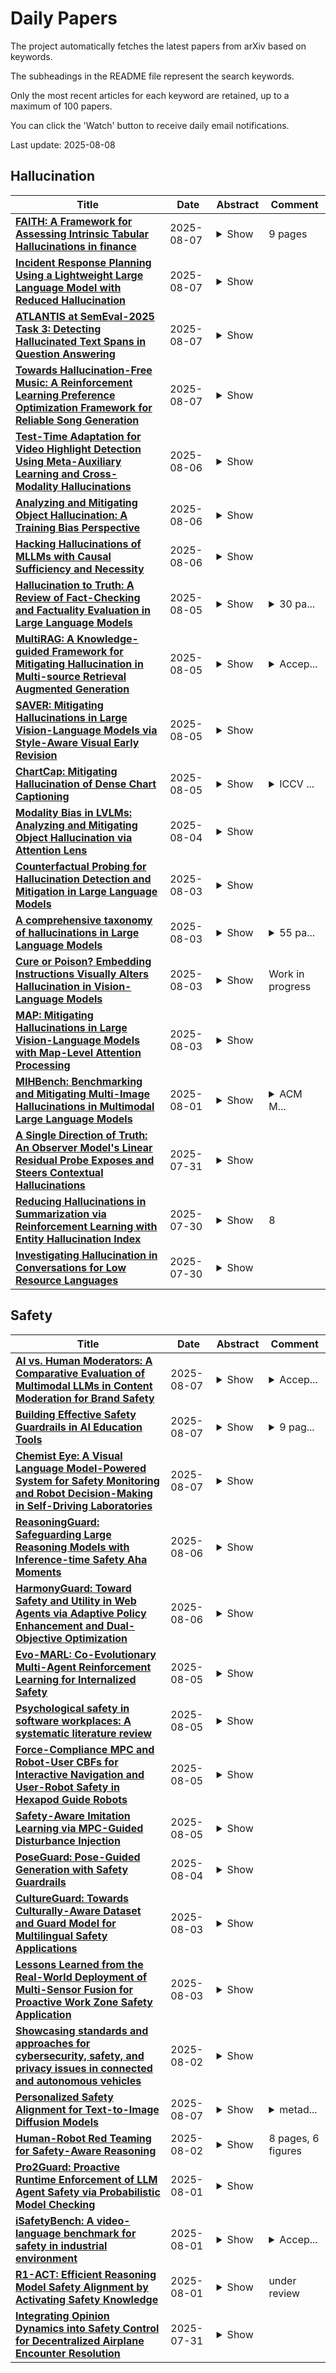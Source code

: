 # Daily Papers
The project automatically fetches the latest papers from arXiv based on keywords.

The subheadings in the README file represent the search keywords.

Only the most recent articles for each keyword are retained, up to a maximum of 100 papers.

You can click the 'Watch' button to receive daily email notifications.

Last update: 2025-08-08

## Hallucination
| **Title** | **Date** | **Abstract** | **Comment** |
| --- | --- | --- | --- |
| **[FAITH: A Framework for Assessing Intrinsic Tabular Hallucinations in finance](http://arxiv.org/abs/2508.05201v1)** | 2025-08-07 | <details><summary>Show</summary><p>Hallucination remains a critical challenge for deploying Large Language Models (LLMs) in finance. Accurate extraction and precise calculation from tabular data are essential for reliable financial analysis, since even minor numerical errors can undermine decision-making and regulatory compliance. Financial applications have unique requirements, often relying on context-dependent, numerical, and proprietary tabular data that existing hallucination benchmarks rarely capture. In this study, we develop a rigorous and scalable framework for evaluating intrinsic hallucinations in financial LLMs, conceptualized as a context-aware masked span prediction task over real-world financial documents. Our main contributions are: (1) a novel, automated dataset creation paradigm using a masking strategy; (2) a new hallucination evaluation dataset derived from S&P 500 annual reports; and (3) a comprehensive evaluation of intrinsic hallucination patterns in state-of-the-art LLMs on financial tabular data. Our work provides a robust methodology for in-house LLM evaluation and serves as a critical step toward building more trustworthy and reliable financial Generative AI systems.</p></details> | 9 pages |
| **[Incident Response Planning Using a Lightweight Large Language Model with Reduced Hallucination](http://arxiv.org/abs/2508.05188v1)** | 2025-08-07 | <details><summary>Show</summary><p>Timely and effective incident response is key to managing the growing frequency of cyberattacks. However, identifying the right response actions for complex systems is a major technical challenge. A promising approach to mitigate this challenge is to use the security knowledge embedded in large language models (LLMs) to assist security operators during incident handling. Recent research has demonstrated the potential of this approach, but current methods are mainly based on prompt engineering of frontier LLMs, which is costly and prone to hallucinations. We address these limitations by presenting a novel way to use an LLM for incident response planning with reduced hallucination. Our method includes three steps: fine-tuning, information retrieval, and lookahead planning. We prove that our method generates response plans with a bounded probability of hallucination and that this probability can be made arbitrarily small at the expense of increased planning time under certain assumptions. Moreover, we show that our method is lightweight and can run on commodity hardware. We evaluate our method on logs from incidents reported in the literature. The experimental results show that our method a) achieves up to 22% shorter recovery times than frontier LLMs and b) generalizes to a broad range of incident types and response actions.</p></details> |  |
| **[ATLANTIS at SemEval-2025 Task 3: Detecting Hallucinated Text Spans in Question Answering](http://arxiv.org/abs/2508.05179v1)** | 2025-08-07 | <details><summary>Show</summary><p>This paper presents the contributions of the ATLANTIS team to SemEval-2025 Task 3, focusing on detecting hallucinated text spans in question answering systems. Large Language Models (LLMs) have significantly advanced Natural Language Generation (NLG) but remain susceptible to hallucinations, generating incorrect or misleading content. To address this, we explored methods both with and without external context, utilizing few-shot prompting with a LLM, token-level classification or LLM fine-tuned on synthetic data. Notably, our approaches achieved top rankings in Spanish and competitive placements in English and German. This work highlights the importance of integrating relevant context to mitigate hallucinations and demonstrate the potential of fine-tuned models and prompt engineering.</p></details> |  |
| **[Towards Hallucination-Free Music: A Reinforcement Learning Preference Optimization Framework for Reliable Song Generation](http://arxiv.org/abs/2508.05011v1)** | 2025-08-07 | <details><summary>Show</summary><p>Recent advances in audio-based generative language models have accelerated AI-driven lyric-to-song generation. However, these models frequently suffer from content hallucination, producing outputs misaligned with the input lyrics and undermining musical coherence. Current supervised fine-tuning (SFT) approaches, limited by passive label-fitting, exhibit constrained self-improvement and poor hallucination mitigation. To address this core challenge, we propose a novel reinforcement learning (RL) framework leveraging preference optimization for hallucination control. Our key contributions include: (1) Developing a robust hallucination preference dataset constructed via phoneme error rate (PER) computation and rule-based filtering to capture alignment with human expectations; (2) Implementing and evaluating three distinct preference optimization strategies within the RL framework: Direct Preference Optimization (DPO), Proximal Policy Optimization (PPO), and Group Relative Policy Optimization (GRPO). DPO operates off-policy to enhance positive token likelihood, achieving a significant 7.4% PER reduction. PPO and GRPO employ an on-policy approach, training a PER-based reward model to iteratively optimize sequences via reward maximization and KL-regularization, yielding PER reductions of 4.9% and 4.7%, respectively. Comprehensive objective and subjective evaluations confirm that our methods effectively suppress hallucinations while preserving musical quality. Crucially, this work presents a systematic, RL-based solution to hallucination control in lyric-to-song generation. The framework's transferability also unlocks potential for music style adherence and musicality enhancement, opening new avenues for future generative song research.</p></details> |  |
| **[Test-Time Adaptation for Video Highlight Detection Using Meta-Auxiliary Learning and Cross-Modality Hallucinations](http://arxiv.org/abs/2508.04924v1)** | 2025-08-06 | <details><summary>Show</summary><p>Existing video highlight detection methods, although advanced, struggle to generalize well to all test videos. These methods typically employ a generic highlight detection model for each test video, which is suboptimal as it fails to account for the unique characteristics and variations of individual test videos. Such fixed models do not adapt to the diverse content, styles, or audio and visual qualities present in new, unseen test videos, leading to reduced highlight detection performance. In this paper, we propose Highlight-TTA, a test-time adaptation framework for video highlight detection that addresses this limitation by dynamically adapting the model during testing to better align with the specific characteristics of each test video, thereby improving generalization and highlight detection performance. Highlight-TTA is jointly optimized with an auxiliary task, cross-modality hallucinations, alongside the primary highlight detection task. We utilize a meta-auxiliary training scheme to enable effective adaptation through the auxiliary task while enhancing the primary task. During testing, we adapt the trained model using the auxiliary task on the test video to further enhance its highlight detection performance. Extensive experiments with three state-of-the-art highlight detection models and three benchmark datasets show that the introduction of Highlight-TTA to these models improves their performance, yielding superior results.</p></details> |  |
| **[Analyzing and Mitigating Object Hallucination: A Training Bias Perspective](http://arxiv.org/abs/2508.04567v1)** | 2025-08-06 | <details><summary>Show</summary><p>As scaling up training data has significantly improved the general multimodal capabilities of Large Vision-Language Models (LVLMs), they still suffer from the hallucination issue, generating text that is inconsistent with the visual input. This phenomenon motivates us to systematically investigate the role of training data in hallucination. We introduce a new benchmark, POPEv2, which consists of counterfactual images collected from the training data of LVLMs with certain objects masked. Through comprehensive evaluation on POPEv2, we find that current LVLMs suffer from training bias: they fail to fully leverage their training data and hallucinate more frequently on images seen during training. Specifically, they perform poorly on counterfactual images, often incorrectly answering ``Yes'' to questions about masked objects. To understand this issue, we conduct probing experiments on the models' internal components, revealing that this training bias is primarily located in the language modeling (LM) head. Based on these findings, we propose Obliviate, an efficient and lightweight unlearning method designed to mitigate object hallucination via training bias unlearning. Obliviate identifies the discrepancy between ground-truth labels and model outputs on the training data as a proxy for bias and adopts a parameter- and data-efficient fine-tuning strategy that only updates the LM head. Extensive experiments demonstrate the effectiveness of our approach. While only reusing the training data and updating approximately 2\% of the parameters, Obliviate significantly reduces hallucination across both discriminative and generative tasks. Furthermore, it demonstrates strong scalability with respect to both model size (2B to 72B) and training data volume, and exhibits promising generalization to hallucination types beyond object-level hallucination. Our code and data will be publicly released.</p></details> |  |
| **[Hacking Hallucinations of MLLMs with Causal Sufficiency and Necessity](http://arxiv.org/abs/2508.04182v1)** | 2025-08-06 | <details><summary>Show</summary><p>Multimodal Large Language Models (MLLMs) have demonstrated impressive capabilities across vision-language tasks. However, they may suffer from hallucinations--generating outputs that are semantically inconsistent with the input image or text. Through causal analyses, we find that: (i) hallucinations with omission may arise from the failure to adequately capture essential causal factors, and (ii) hallucinations with fabrication are likely caused by the model being misled by non-causal cues. To address these challenges, we propose a novel reinforcement learning framework guided by causal completeness, which jointly considers both causal sufficiency and causal necessity of tokens. Specifically, we evaluate each token's standalone contribution and counterfactual indispensability to define a token-level causal completeness reward. This reward is used to construct a causally informed advantage function within the GRPO optimization framework, encouraging the model to focus on tokens that are both causally sufficient and necessary for accurate generation. Experimental results across various benchmark datasets and tasks demonstrate the effectiveness of our approach, which effectively mitigates hallucinations in MLLMs.</p></details> |  |
| **[Hallucination to Truth: A Review of Fact-Checking and Factuality Evaluation in Large Language Models](http://arxiv.org/abs/2508.03860v1)** | 2025-08-05 | <details><summary>Show</summary><p>Large Language Models (LLMs) are trained on vast and diverse internet corpora that often include inaccurate or misleading content. Consequently, LLMs can generate misinformation, making robust fact-checking essential. This review systematically analyzes how LLM-generated content is evaluated for factual accuracy by exploring key challenges such as hallucinations, dataset limitations, and the reliability of evaluation metrics. The review emphasizes the need for strong fact-checking frameworks that integrate advanced prompting strategies, domain-specific fine-tuning, and retrieval-augmented generation (RAG) methods. It proposes five research questions that guide the analysis of the recent literature from 2020 to 2025, focusing on evaluation methods and mitigation techniques. The review also discusses the role of instruction tuning, multi-agent reasoning, and external knowledge access via RAG frameworks. Key findings highlight the limitations of current metrics, the value of grounding outputs with validated external evidence, and the importance of domain-specific customization to improve factual consistency. Overall, the review underlines the importance of building LLMs that are not only accurate and explainable but also tailored for domain-specific fact-checking. These insights contribute to the advancement of research toward more trustworthy and context-aware language models.</p></details> | <details><summary>30 pa...</summary><p>30 pages, 11 figures, 6 tables. Submitted to Artificial Intelligence Review for peer review</p></details> |
| **[MultiRAG: A Knowledge-guided Framework for Mitigating Hallucination in Multi-source Retrieval Augmented Generation](http://arxiv.org/abs/2508.03553v1)** | 2025-08-05 | <details><summary>Show</summary><p>Retrieval Augmented Generation (RAG) has emerged as a promising solution to address hallucination issues in Large Language Models (LLMs). However, the integration of multiple retrieval sources, while potentially more informative, introduces new challenges that can paradoxically exacerbate hallucination problems. These challenges manifest primarily in two aspects: the sparse distribution of multi-source data that hinders the capture of logical relationships and the inherent inconsistencies among different sources that lead to information conflicts. To address these challenges, we propose MultiRAG, a novel framework designed to mitigate hallucination in multi-source retrieval-augmented generation through knowledge-guided approaches. Our framework introduces two key innovations: (1) a knowledge construction module that employs multi-source line graphs to efficiently aggregate logical relationships across different knowledge sources, effectively addressing the sparse data distribution issue; and (2) a sophisticated retrieval module that implements a multi-level confidence calculation mechanism, performing both graph-level and node-level assessments to identify and eliminate unreliable information nodes, thereby reducing hallucinations caused by inter-source inconsistencies. Extensive experiments on four multi-domain query datasets and two multi-hop QA datasets demonstrate that MultiRAG significantly enhances the reliability and efficiency of knowledge retrieval in complex multi-source scenarios. \textcolor{blue}{Our code is available in https://github.com/wuwenlong123/MultiRAG.</p></details> | <details><summary>Accep...</summary><p>Accepted by ICDE 2025 Research Paper</p></details> |
| **[SAVER: Mitigating Hallucinations in Large Vision-Language Models via Style-Aware Visual Early Revision](http://arxiv.org/abs/2508.03177v1)** | 2025-08-05 | <details><summary>Show</summary><p>Large Vision-Language Models (LVLMs) recently achieve significant breakthroughs in understanding complex visual-textual contexts. However, hallucination issues still limit their real-world applicability. Although previous mitigation methods effectively reduce hallucinations in photographic images, they largely overlook the potential risks posed by stylized images, which play crucial roles in critical scenarios such as game scene understanding, art education, and medical analysis. In this work, we first construct a dataset comprising photographic images and their corresponding stylized versions with carefully annotated caption labels. We then conduct head-to-head comparisons on both discriminative and generative tasks by benchmarking 13 advanced LVLMs on the collected datasets. Our findings reveal that stylized images tend to induce significantly more hallucinations than their photographic counterparts. To address this issue, we propose Style-Aware Visual Early Revision SAVER, a novel mechanism that dynamically adjusts LVLMs' final outputs based on the token-level visual attention patterns, leveraging early-layer feedback to mitigate hallucinations caused by stylized images. Extensive experiments demonstrate that SAVER achieves state-of-the-art performance in hallucination mitigation across various models, datasets, and tasks.</p></details> |  |
| **[ChartCap: Mitigating Hallucination of Dense Chart Captioning](http://arxiv.org/abs/2508.03164v1)** | 2025-08-05 | <details><summary>Show</summary><p>Generating accurate, informative, and hallucination-free captions for charts remains challenging for vision language models, primarily due to the lack of large-scale, high-quality datasets of real-world charts. However, existing real-world chart datasets suffer from the inclusion of extraneous information that cannot be inferred from the chart and failure to sufficiently capture structural elements and key insights. Therefore, we introduce ChartCap, a large-scale dataset of 565K real-world chart images paired with type-specific, dense captions that exclude extraneous information and highlight both structural elements and key insights in detail. To build ChartCap, we design a four-stage pipeline that generates captions using only the discernible data from the chart and employ a cycle consistency-based human verification, which accelerates quality control without sacrificing accuracy. Additionally, we propose a novel metric, the Visual Consistency Score, which evaluates caption quality by measuring the similarity between the chart regenerated from a caption and the original chart, independent of reference captions. Extensive experiments confirms that models fine-tuned on ChartCap consistently generate more accurate and informative captions with reduced hallucinations, surpassing both open-source and proprietary models and even human-annotated captions.</p></details> | <details><summary>ICCV ...</summary><p>ICCV 2025 (Highlight)</p></details> |
| **[Modality Bias in LVLMs: Analyzing and Mitigating Object Hallucination via Attention Lens](http://arxiv.org/abs/2508.02419v1)** | 2025-08-04 | <details><summary>Show</summary><p>Large vision-language models (LVLMs) have demonstrated remarkable multimodal comprehension and reasoning capabilities, but they still suffer from severe object hallucination. Previous studies primarily attribute the flaw to linguistic prior caused by the scale mismatch between visual encoders and large language models (LLMs) in LVLMs. Specifically, as current LVLMs are built upon LLMs, they tend to over-rely on textual prompts and internal knowledge of LLMs, generating descriptions inconsistent with visual cues. However, through an in-depth investigation of the hallucinated mechanisms, we empirically reveal a previously overlooked phenomenon: LVLMs may ignore not only visual information but also textual modality during hallucination, a behavior termed as modality bias, which indicates that LVLMs struggle to simultaneously attend to both visual and textual modalities, leading to fragmented understanding of user-provided instructions. Based on this observation, we propose a simple yet effective training-free method to mitigate object hallucination. Concretely, we intervene and adjust the attention weights of textual and visual tokens, balancing cross-modal compatibility for better alignment with user intentions. Furthermore, we adopt a contrastive decoding strategy to reduce the LVLM's overreliance on its parametric knowledge, synergistically enhancing our attention manipulation. Extensive experiments confirm the widespread presence of modality bias in LVLMs. Notably, our method effectively mitigates hallucination across multiple open-source LVLMs and benchmarks, highlighting its generalizability and efficacy.</p></details> |  |
| **[Counterfactual Probing for Hallucination Detection and Mitigation in Large Language Models](http://arxiv.org/abs/2508.01862v1)** | 2025-08-03 | <details><summary>Show</summary><p>Large Language Models have demonstrated remarkable capabilities across diverse tasks, yet they frequently generate hallucinations outputs that are fluent but factually incorrect or unsupported. We propose Counterfactual Probing, a novel approach for detecting and mitigating hallucinations in LLM outputs. Our method dynamically generates counterfactual statements that appear plausible but contain subtle factual errors, then evaluates the model's sensitivity to these perturbations. We hypothesize that genuine knowledge exhibits robustness to counterfactual variations, while hallucinated content shows inconsistent confidence patterns when confronted with plausible alternatives. Our comprehensive evaluation on TruthfulQA, factual statement datasets, and curated hallucination examples demonstrates that counterfactual probing achieves superior detection performance compared to baseline methods, while our adaptive mitigation strategies reduce hallucination scores by an average of 24.5%. The approach requires no model retraining and can be integrated into existing LLM pipelines as a realtime verification mechanism.</p></details> |  |
| **[A comprehensive taxonomy of hallucinations in Large Language Models](http://arxiv.org/abs/2508.01781v1)** | 2025-08-03 | <details><summary>Show</summary><p>Large language models (LLMs) have revolutionized natural language processing, yet their propensity for hallucination, generating plausible but factually incorrect or fabricated content, remains a critical challenge. This report provides a comprehensive taxonomy of LLM hallucinations, beginning with a formal definition and a theoretical framework that posits its inherent inevitability in computable LLMs, irrespective of architecture or training. It explores core distinctions, differentiating between intrinsic (contradicting input context) and extrinsic (inconsistent with training data or reality), as well as factuality (absolute correctness) and faithfulness (adherence to input). The report then details specific manifestations, including factual errors, contextual and logical inconsistencies, temporal disorientation, ethical violations, and task-specific hallucinations across domains like code generation and multimodal applications. It analyzes the underlying causes, categorizing them into data-related issues, model-related factors, and prompt-related influences. Furthermore, the report examines cognitive and human factors influencing hallucination perception, surveys evaluation benchmarks and metrics for detection, and outlines architectural and systemic mitigation strategies. Finally, it introduces web-based resources for monitoring LLM releases and performance. This report underscores the complex, multifaceted nature of LLM hallucinations and emphasizes that, given their theoretical inevitability, future efforts must focus on robust detection, mitigation, and continuous human oversight for responsible and reliable deployment in critical applications.</p></details> | <details><summary>55 pa...</summary><p>55 pages, 16 figures, 3 tables</p></details> |
| **[Cure or Poison? Embedding Instructions Visually Alters Hallucination in Vision-Language Models](http://arxiv.org/abs/2508.01678v1)** | 2025-08-03 | <details><summary>Show</summary><p>Vision-Language Models (VLMs) often suffer from hallucination, partly due to challenges in aligning multimodal information. We propose Prompt-in-Image, a simple method that embeds textual instructions directly into images. This removes the need for separate text inputs and forces the model to process all content through the visual channel. We evaluate this method on three popular open-source VLMs: Qwen2.5-VL, LLaVA-1.5, and InstructBLIP. The results reveal sharp differences. Prompt-in-Image improves Qwen2.5-VL's performance, increasing POPE accuracy by 4.1 percent (from 80.2 percent to 84.3 percent) and also reducing hallucination rates on MS-COCO. In contrast, LLaVA-1.5 and InstructBLIP experience a severe performance drop, with accuracy falling from around 84 percent to near-random levels. Through detailed analysis, we found that CLIP-based encoders in LLaVA and InstructBLIP exhibit excessive attention bias toward embedded text regions, disrupting visual understanding. In contrast, Qwen's vision encoder handles text-embedded images robustly. Crucially, Prompt-in-Image reduces Qwen's modality gap, enhancing cross-modal alignment by unifying information processing through a single modality.</p></details> | Work in progress |
| **[MAP: Mitigating Hallucinations in Large Vision-Language Models with Map-Level Attention Processing](http://arxiv.org/abs/2508.01653v1)** | 2025-08-03 | <details><summary>Show</summary><p>Large Vision-Language Models (LVLMs) have achieved impressive performance in multimodal tasks, but they still suffer from hallucinations, i.e., generating content that is grammatically accurate but inconsistent with visual inputs. In this work, we introduce a novel map-level perspective to mitigate hallucinations in LVLMs, interpreting the hidden states of the model as a 2D semantic map. We observe that factual information is widely distributed across this map, extending beyond the localized inter- or intra-layer regions targeted by most existing methods (e.g., contrastive decoding and layer-wise consistency). Building on this insight, we propose Map-Level Attention Processing (MAP), a training-free decoding method that effectively leverages factual information through attention-based map-level operations to improve factual consistency. Specifically, we employ Layer-Wise Criss-Cross Attention to progressively refine token representations at each decoding layer by aggregating tokens from both inter- and intra-layer dimensions. Additionally, a Global-Local Logit Fusion mechanism combines logits obtained before and after global attention to further refine predictions and improve accuracy. Our method consistently improves the truthfulness and performance of LVLMs across benchmarks, such as POPE, MME, and MMHal-Bench, demonstrating the potential of the map-level decoding strategy.</p></details> |  |
| **[MIHBench: Benchmarking and Mitigating Multi-Image Hallucinations in Multimodal Large Language Models](http://arxiv.org/abs/2508.00726v1)** | 2025-08-01 | <details><summary>Show</summary><p>Despite growing interest in hallucination in Multimodal Large Language Models, existing studies primarily focus on single-image settings, leaving hallucination in multi-image scenarios largely unexplored. To address this gap, we conduct the first systematic study of hallucinations in multi-image MLLMs and propose MIHBench, a benchmark specifically tailored for evaluating object-related hallucinations across multiple images. MIHBench comprises three core tasks: Multi-Image Object Existence Hallucination, Multi-Image Object Count Hallucination, and Object Identity Consistency Hallucination, targeting semantic understanding across object existence, quantity reasoning, and cross-view identity consistency. Through extensive evaluation, we identify key factors associated with the occurrence of multi-image hallucinations, including: a progressive relationship between the number of image inputs and the likelihood of hallucination occurrences; a strong correlation between single-image hallucination tendencies and those observed in multi-image contexts; and the influence of same-object image ratios and the positional placement of negative samples within image sequences on the occurrence of object identity consistency hallucination. To address these challenges, we propose a Dynamic Attention Balancing mechanism that adjusts inter-image attention distributions while preserving the overall visual attention proportion. Experiments across multiple state-of-the-art MLLMs demonstrate that our method effectively reduces hallucination occurrences and enhances semantic integration and reasoning stability in multi-image scenarios.</p></details> | <details><summary>ACM M...</summary><p>ACM MM25 has accepted this paper</p></details> |
| **[A Single Direction of Truth: An Observer Model's Linear Residual Probe Exposes and Steers Contextual Hallucinations](http://arxiv.org/abs/2507.23221v1)** | 2025-07-31 | <details><summary>Show</summary><p>Contextual hallucinations -- statements unsupported by given context -- remain a significant challenge in AI. We demonstrate a practical interpretability insight: a generator-agnostic observer model detects hallucinations via a single forward pass and a linear probe on its residual stream. This probe isolates a single, transferable linear direction separating hallucinated from faithful text, outperforming baselines by 5-27 points and showing robust mid-layer performance across Gemma-2 models (2B to 27B). Gradient-times-activation localises this signal to sparse, late-layer MLP activity. Critically, manipulating this direction causally steers generator hallucination rates, proving its actionability. Our results offer novel evidence of internal, low-dimensional hallucination tracking linked to specific MLP sub-circuits, exploitable for detection and mitigation. We release the 2000-example ContraTales benchmark for realistic assessment of such solutions.</p></details> |  |
| **[Reducing Hallucinations in Summarization via Reinforcement Learning with Entity Hallucination Index](http://arxiv.org/abs/2507.22744v1)** | 2025-07-30 | <details><summary>Show</summary><p>Reducing hallucinations in abstractive summarization remains a critical challenge for deploying language models (LMs) in real-world settings. In this work, we introduce a rewarddriven fine-tuning framework that explicitly optimizes for Entity Hallucination Index (EHI), a metric designed to quantify the presence, correctness, and grounding of named entities in generated summaries. Given a corpus of meeting transcripts, we first generate baseline summaries using a pre-trained LM and compute EHI scores via automatic entity extraction and matching. We then apply reinforcement learning to fine-tune the model parameters, using EHI as a reward signal to bias generation toward entity-faithful outputs. Our approach does not rely on human-written factuality annotations, enabling scalable fine-tuning. Experiments demonstrate consistent improvements in EHI across datasets, with qualitative analysis revealing a significant reduction in entity-level hallucinations without degradation in fluency or informativeness. We release a reproducible Colab pipeline, facilitating further research on hallucination-aware model fine-tuning using lightweight, hallucintion metrics like EHI.</p></details> | 8 |
| **[Investigating Hallucination in Conversations for Low Resource Languages](http://arxiv.org/abs/2507.22720v1)** | 2025-07-30 | <details><summary>Show</summary><p>Large Language Models (LLMs) have demonstrated remarkable proficiency in generating text that closely resemble human writing. However, they often generate factually incorrect statements, a problem typically referred to as 'hallucination'. Addressing hallucination is crucial for enhancing the reliability and effectiveness of LLMs. While much research has focused on hallucinations in English, our study extends this investigation to conversational data in three languages: Hindi, Farsi, and Mandarin. We offer a comprehensive analysis of a dataset to examine both factual and linguistic errors in these languages for GPT-3.5, GPT-4o, Llama-3.1, Gemma-2.0, DeepSeek-R1 and Qwen-3. We found that LLMs produce very few hallucinated responses in Mandarin but generate a significantly higher number of hallucinations in Hindi and Farsi.</p></details> |  |

## Safety
| **Title** | **Date** | **Abstract** | **Comment** |
| --- | --- | --- | --- |
| **[AI vs. Human Moderators: A Comparative Evaluation of Multimodal LLMs in Content Moderation for Brand Safety](http://arxiv.org/abs/2508.05527v1)** | 2025-08-07 | <details><summary>Show</summary><p>As the volume of video content online grows exponentially, the demand for moderation of unsafe videos has surpassed human capabilities, posing both operational and mental health challenges. While recent studies demonstrated the merits of Multimodal Large Language Models (MLLMs) in various video understanding tasks, their application to multimodal content moderation, a domain that requires nuanced understanding of both visual and textual cues, remains relatively underexplored. In this work, we benchmark the capabilities of MLLMs in brand safety classification, a critical subset of content moderation for safe-guarding advertising integrity. To this end, we introduce a novel, multimodal and multilingual dataset, meticulously labeled by professional reviewers in a multitude of risk categories. Through a detailed comparative analysis, we demonstrate the effectiveness of MLLMs such as Gemini, GPT, and Llama in multimodal brand safety, and evaluate their accuracy and cost efficiency compared to professional human reviewers. Furthermore, we present an in-depth discussion shedding light on limitations of MLLMs and failure cases. We are releasing our dataset alongside this paper to facilitate future research on effective and responsible brand safety and content moderation.</p></details> | <details><summary>Accep...</summary><p>Accepted to the Computer Vision in Advertising and Marketing (CVAM) workshop at ICCV 2025</p></details> |
| **[Building Effective Safety Guardrails in AI Education Tools](http://arxiv.org/abs/2508.05360v1)** | 2025-08-07 | <details><summary>Show</summary><p>There has been rapid development in generative AI tools across the education sector, which in turn is leading to increased adoption by teachers. However, this raises concerns regarding the safety and age-appropriateness of the AI-generated content that is being created for use in classrooms. This paper explores Oak National Academy's approach to addressing these concerns within the development of the UK Government's first publicly available generative AI tool - our AI-powered lesson planning assistant (Aila). Aila is intended to support teachers planning national curriculum-aligned lessons that are appropriate for pupils aged 5-16 years. To mitigate safety risks associated with AI-generated content we have implemented four key safety guardrails - (1) prompt engineering to ensure AI outputs are generated within pedagogically sound and curriculum-aligned parameters, (2) input threat detection to mitigate attacks, (3) an Independent Asynchronous Content Moderation Agent (IACMA) to assess outputs against predefined safety categories, and (4) taking a human-in-the-loop approach, to encourage teachers to review generated content before it is used in the classroom. Through our on-going evaluation of these safety guardrails we have identified several challenges and opportunities to take into account when implementing and testing safety guardrails. This paper highlights ways to build more effective safety guardrails in generative AI education tools including the on-going iteration and refinement of guardrails, as well as enabling cross-sector collaboration through sharing both open-source code, datasets and learnings.</p></details> | <details><summary>9 pag...</summary><p>9 pages, published in proceedings of International Conference on Artificial Intelligence in Education (AIED) 2025: Posters and Late Breaking Results, Workshops and Tutorials, Industry and Innovation Tracks, Practitioners, Doctoral Consortium, Blue Sky, and WideAIED</p></details> |
| **[Chemist Eye: A Visual Language Model-Powered System for Safety Monitoring and Robot Decision-Making in Self-Driving Laboratories](http://arxiv.org/abs/2508.05148v1)** | 2025-08-07 | <details><summary>Show</summary><p>The integration of robotics and automation into self-driving laboratories (SDLs) can introduce additional safety complexities, in addition to those that already apply to conventional research laboratories. Personal protective equipment (PPE) is an essential requirement for ensuring the safety and well-being of workers in laboratories, self-driving or otherwise. Fires are another important risk factor in chemical laboratories. In SDLs, fires that occur close to mobile robots, which use flammable lithium batteries, could have increased severity. Here, we present Chemist Eye, a distributed safety monitoring system designed to enhance situational awareness in SDLs. The system integrates multiple stations equipped with RGB, depth, and infrared cameras, designed to monitor incidents in SDLs. Chemist Eye is also designed to spot workers who have suffered a potential accident or medical emergency, PPE compliance and fire hazards. To do this, Chemist Eye uses decision-making driven by a vision-language model (VLM). Chemist Eye is designed for seamless integration, enabling real-time communication with robots. Based on the VLM recommendations, the system attempts to drive mobile robots away from potential fire locations, exits, or individuals not wearing PPE, and issues audible warnings where necessary. It also integrates with third-party messaging platforms to provide instant notifications to lab personnel. We tested Chemist Eye with real-world data from an SDL equipped with three mobile robots and found that the spotting of possible safety hazards and decision-making performances reached 97 % and 95 %, respectively.</p></details> |  |
| **[ReasoningGuard: Safeguarding Large Reasoning Models with Inference-time Safety Aha Moments](http://arxiv.org/abs/2508.04204v1)** | 2025-08-06 | <details><summary>Show</summary><p>Large Reasoning Models (LRMs) have demonstrated impressive performance in reasoning-intensive tasks, but they remain vulnerable to harmful content generation, particularly in the mid-to-late steps of their reasoning processes. Existing defense mechanisms, however, rely on costly fine-tuning and additional expert knowledge, which restricts their scalability. In this work, we propose ReasoningGuard, an inference-time safeguard for LRMs, which injects timely safety aha moments to steer harmless while helpful reasoning processes. Leveraging the model's internal attention behavior, our approach accurately identifies critical points in the reasoning path, and triggers spontaneous, safety-oriented reflection. To safeguard both the subsequent reasoning steps and the final answers, we further implement a scaling sampling strategy during the decoding phase, selecting the optimal reasoning path. Inducing minimal extra inference cost, ReasoningGuard effectively mitigates three types of jailbreak attacks, including the latest ones targeting the reasoning process of LRMs. Our approach outperforms seven existing safeguards, achieving state-of-the-art safety defenses while effectively avoiding the common exaggerated safety issues.</p></details> |  |
| **[HarmonyGuard: Toward Safety and Utility in Web Agents via Adaptive Policy Enhancement and Dual-Objective Optimization](http://arxiv.org/abs/2508.04010v1)** | 2025-08-06 | <details><summary>Show</summary><p>Large language models enable agents to autonomously perform tasks in open web environments. However, as hidden threats within the web evolve, web agents face the challenge of balancing task performance with emerging risks during long-sequence operations. Although this challenge is critical, current research remains limited to single-objective optimization or single-turn scenarios, lacking the capability for collaborative optimization of both safety and utility in web environments. To address this gap, we propose HarmonyGuard, a multi-agent collaborative framework that leverages policy enhancement and objective optimization to jointly improve both utility and safety. HarmonyGuard features a multi-agent architecture characterized by two fundamental capabilities: (1) Adaptive Policy Enhancement: We introduce the Policy Agent within HarmonyGuard, which automatically extracts and maintains structured security policies from unstructured external documents, while continuously updating policies in response to evolving threats. (2) Dual-Objective Optimization: Based on the dual objectives of safety and utility, the Utility Agent integrated within HarmonyGuard performs the Markovian real-time reasoning to evaluate the objectives and utilizes metacognitive capabilities for their optimization. Extensive evaluations on multiple benchmarks show that HarmonyGuard improves policy compliance by up to 38% and task completion by up to 20% over existing baselines, while achieving over 90% policy compliance across all tasks. Our project is available here: https://github.com/YurunChen/HarmonyGuard.</p></details> |  |
| **[Evo-MARL: Co-Evolutionary Multi-Agent Reinforcement Learning for Internalized Safety](http://arxiv.org/abs/2508.03864v1)** | 2025-08-05 | <details><summary>Show</summary><p>Multi-agent systems (MAS) built on multimodal large language models exhibit strong collaboration and performance. However, their growing openness and interaction complexity pose serious risks, notably jailbreak and adversarial attacks. Existing defenses typically rely on external guard modules, such as dedicated safety agents, to handle unsafe behaviors. Unfortunately, this paradigm faces two challenges: (1) standalone agents offer limited protection, and (2) their independence leads to single-point failure-if compromised, system-wide safety collapses. Naively increasing the number of guard agents further raises cost and complexity. To address these challenges, we propose Evo-MARL, a novel multi-agent reinforcement learning (MARL) framework that enables all task agents to jointly acquire defensive capabilities. Rather than relying on external safety modules, Evo-MARL trains each agent to simultaneously perform its primary function and resist adversarial threats, ensuring robustness without increasing system overhead or single-node failure. Furthermore, Evo-MARL integrates evolutionary search with parameter-sharing reinforcement learning to co-evolve attackers and defenders. This adversarial training paradigm internalizes safety mechanisms and continually enhances MAS performance under co-evolving threats. Experiments show that Evo-MARL reduces attack success rates by up to 22% while boosting accuracy by up to 5% on reasoning tasks-demonstrating that safety and utility can be jointly improved.</p></details> |  |
| **[Psychological safety in software workplaces: A systematic literature review](http://arxiv.org/abs/2508.03369v1)** | 2025-08-05 | <details><summary>Show</summary><p>Context: Psychological safety (PS) is an important factor influencing team well-being and performance, particularly in collaborative and dynamic domains such as software development. Despite its acknowledged significance, research on PS within the field of software engineering remains limited. The socio-technical complexities and fast-paced nature of software development present challenges to cultivating PS. To the best of our knowledge, no systematic secondary study has synthesized existing knowledge on PS in the context of software engineering. Objective: This study aims to systematically review and synthesize the existing body of knowledge on PS in software engineering. Specifically, it seeks to identify the potential antecedents and consequences associated with the presence or absence of PS among individuals involved in the software development process. Methods: A systematic literature review was conducted, encompassing studies retrieved from four digital libraries. The extracted data were subjected to both quantitative and qualitative analyses. Results: The findings indicate a growing academic interest in PS within software engineering, with the majority of studies grounded in Edmondson's framework. Factors antecedents of PS were identified at the individual, team, and organizational levels, including team autonomy, agile methodologies, and leadership behaviors. Conclusion: PS fosters innovation, learning, and team performance within software development. However, significant gaps persist in understanding the contextual factors influencing PS, its underlying mechanisms, and effective strategies for its enhancement. Future research should address these gaps by investigating the practical applications of PS within diverse organizational settings in the software engineering domain.</p></details> |  |
| **[Force-Compliance MPC and Robot-User CBFs for Interactive Navigation and User-Robot Safety in Hexapod Guide Robots](http://arxiv.org/abs/2508.03246v1)** | 2025-08-05 | <details><summary>Show</summary><p>Guiding the visually impaired in complex environments requires real-time two-way interaction and safety assurance. We propose a Force-Compliance Model Predictive Control (FC-MPC) and Robot-User Control Barrier Functions (CBFs) for force-compliant navigation and obstacle avoidance in Hexapod guide robots. FC-MPC enables two-way interaction by estimating user-applied forces and moments using the robot's dynamic model and the recursive least squares (RLS) method, and then adjusting the robot's movements accordingly, while Robot-User CBFs ensure the safety of both the user and the robot by handling static and dynamic obstacles, and employ weighted slack variables to overcome feasibility issues in complex dynamic environments. We also adopt an Eight-Way Connected DBSCAN method for obstacle clustering, reducing computational complexity from O(n2) to approximately O(n), enabling real-time local perception on resource-limited on-board robot computers. Obstacles are modeled using Minimum Bounding Ellipses (MBEs), and their trajectories are predicted through Kalman filtering. Implemented on the HexGuide robot, the system seamlessly integrates force compliance, autonomous navigation, and obstacle avoidance. Experimental results demonstrate the system's ability to adapt to user force commands while guaranteeing user and robot safety simultaneously during navigation in complex environments.</p></details> |  |
| **[Safety-Aware Imitation Learning via MPC-Guided Disturbance Injection](http://arxiv.org/abs/2508.03129v1)** | 2025-08-05 | <details><summary>Show</summary><p>Imitation Learning has provided a promising approach to learning complex robot behaviors from expert demonstrations. However, learned policies can make errors that lead to safety violations, which limits their deployment in safety-critical applications. We propose MPC-SafeGIL, a design-time approach that enhances the safety of imitation learning by injecting adversarial disturbances during expert demonstrations. This exposes the expert to a broader range of safety-critical scenarios and allows the imitation policy to learn robust recovery behaviors. Our method uses sampling-based Model Predictive Control (MPC) to approximate worst-case disturbances, making it scalable to high-dimensional and black-box dynamical systems. In contrast to prior work that relies on analytical models or interactive experts, MPC-SafeGIL integrates safety considerations directly into data collection. We validate our approach through extensive simulations including quadruped locomotion and visuomotor navigation and real-world experiments on a quadrotor, demonstrating improvements in both safety and task performance. See our website here: https://leqiu2003.github.io/MPCSafeGIL/</p></details> |  |
| **[PoseGuard: Pose-Guided Generation with Safety Guardrails](http://arxiv.org/abs/2508.02476v1)** | 2025-08-04 | <details><summary>Show</summary><p>Pose-guided video generation has become a powerful tool in creative industries, exemplified by frameworks like Animate Anyone. However, conditioning generation on specific poses introduces serious risks, such as impersonation, privacy violations, and NSFW content creation. To address these challenges, we propose $\textbf{PoseGuard}$, a safety alignment framework for pose-guided generation. PoseGuard is designed to suppress unsafe generations by degrading output quality when encountering malicious poses, while maintaining high-fidelity outputs for benign inputs. We categorize unsafe poses into three representative types: discriminatory gestures such as kneeling or offensive salutes, sexually suggestive poses that lead to NSFW content, and poses imitating copyrighted celebrity movements. PoseGuard employs a dual-objective training strategy combining generation fidelity with safety alignment, and uses LoRA-based fine-tuning for efficient, parameter-light updates. To ensure adaptability to evolving threats, PoseGuard supports pose-specific LoRA fusion, enabling flexible and modular updates when new unsafe poses are identified. We further demonstrate the generalizability of PoseGuard to facial landmark-guided generation. Extensive experiments validate that PoseGuard effectively blocks unsafe generations, maintains generation quality for benign inputs, and remains robust against slight pose variations.</p></details> |  |
| **[CultureGuard: Towards Culturally-Aware Dataset and Guard Model for Multilingual Safety Applications](http://arxiv.org/abs/2508.01710v1)** | 2025-08-03 | <details><summary>Show</summary><p>The increasing use of Large Language Models (LLMs) in agentic applications highlights the need for robust safety guard models. While content safety in English is well-studied, non-English languages lack similar advancements due to the high cost of collecting culturally aligned labeled datasets. We present CultureGuard, a novel solution for curating culturally aligned, high-quality safety datasets across multiple languages. Our approach introduces a four-stage synthetic data generation and filtering pipeline: cultural data segregation, cultural data adaptation, machine translation, and quality filtering. This pipeline enables the conversion and expansion of the Nemotron-Content-Safety-Dataset-V2 English safety dataset into eight distinct languages: Arabic, German, Spanish, French, Hindi, Japanese, Thai, and Chinese. The resulting dataset, Nemotron-Content-Safety-Dataset-Multilingual-v1, comprises 386,661 samples in 9 languages and facilitates the training of Llama-3.1-Nemotron-Safety-Guard-Multilingual-8B-v1 via LoRA-based fine-tuning. The final model achieves state-of-the-art performance on several multilingual content safety benchmarks. We also benchmark the latest open LLMs on multilingual safety and observe that these LLMs are more prone to give unsafe responses when prompted in non-English languages. This work represents a significant step toward closing the safety gap in multilingual LLMs by enabling the development of culturally aware safety guard models.</p></details> |  |
| **[Lessons Learned from the Real-World Deployment of Multi-Sensor Fusion for Proactive Work Zone Safety Application](http://arxiv.org/abs/2508.01599v1)** | 2025-08-03 | <details><summary>Show</summary><p>Proactive safety systems that anticipate and mitigate traffic risks before incidents occur are increasingly recognized as essential for improving work zone safety. Unlike traditional reactive methods, these systems rely on real-time sensing, trajectory prediction, and intelligent infrastructure to detect potential hazards. Existing simulation-based studies often overlook, and real-world deployment studies rarely discuss the practical challenges associated with deploying such systems in operational settings, particularly those involving roadside infrastructure and multi-sensor integration and fusion. This study addresses that gap by presenting deployment insights and technical lessons learned from a real-world implementation of a multi-sensor safety system at an active bridge repair work zone along the N-2/US-75 corridor in Lincoln, Nebraska. The deployed system combines LiDAR, radar, and camera sensors with an edge computing platform to support multi-modal object tracking, trajectory fusion, and real-time analytics. Specifically, this study presents key lessons learned across three critical stages of deployment: (1) sensor selection and placement, (2) sensor calibration, system integration, and validation, and (3) sensor fusion. Additionally, we propose a predictive digital twin framework that leverages fused trajectory data for early conflict detection and real-time warning generation, enabling proactive safety interventions.</p></details> |  |
| **[Showcasing standards and approaches for cybersecurity, safety, and privacy issues in connected and autonomous vehicles](http://arxiv.org/abs/2508.01207v1)** | 2025-08-02 | <details><summary>Show</summary><p>In the automotive industry there is a need to handle broad quality deficiencies, eg, performance, maintainability, cybersecurity, safety, and privacy, to mention a few. The idea is to prevent these issues from reaching end-users, ie, road users and inadvertently, pedestrians, aiming to potentially reduce accidents, and allow safe operation in dynamic attack surfaces, for the benefit of a host of stakeholders. This paper aims to bridge cybersecurity, safety, and privacy concerns in Connected and Autonomous Vehicles (CAV) with respect to Risk Assessment (RA) and Threat Modelling (TM) altogether. Practitioners know the vast literature on this topic given the sheer number of recommendations, standards, best practices, and existing approaches, at times impairing projects and fostering valuable and actionable threat analysis. In this paper we collate key outcomes by highlighting latest standards and approaches in RA and TM research to tackle complex attack surfaces as the ones posed by automotive settings. We aim to provide the community with a list of approaches to align expectations with stakeholders when deciding where and when to focus threat related analysis in automotive solutions.</p></details> |  |
| **[Personalized Safety Alignment for Text-to-Image Diffusion Models](http://arxiv.org/abs/2508.01151v2)** | 2025-08-07 | <details><summary>Show</summary><p>Text-to-image diffusion models have revolutionized visual content generation, but current safety mechanisms apply uniform standards that often fail to account for individual user preferences. These models overlook the diverse safety boundaries shaped by factors like age, mental health, and personal beliefs. To address this, we propose Personalized Safety Alignment (PSA), a framework that allows user-specific control over safety behaviors in generative models. PSA integrates personalized user profiles into the diffusion process, adjusting the model's behavior to match individual safety preferences while preserving image quality. We introduce a new dataset, Sage, which captures user-specific safety preferences and incorporates these profiles through a cross-attention mechanism. Experiments show that PSA outperforms existing methods in harmful content suppression and aligns generated content better with user constraints, achieving higher Win Rate and Pass Rate scores. Our code, data, and models are publicly available at https://m-e-agi-lab.github.io/PSAlign/.</p></details> | <details><summary>metad...</summary><p>metadata-only revision; corrected a typo in the abstract. No changes to the PDF content</p></details> |
| **[Human-Robot Red Teaming for Safety-Aware Reasoning](http://arxiv.org/abs/2508.01129v1)** | 2025-08-02 | <details><summary>Show</summary><p>While much research explores improving robot capabilities, there is a deficit in researching how robots are expected to perform tasks safely, especially in high-risk problem domains. Robots must earn the trust of human operators in order to be effective collaborators in safety-critical tasks, specifically those where robots operate in human environments. We propose the human-robot red teaming paradigm for safety-aware reasoning. We expect humans and robots to work together to challenge assumptions about an environment and explore the space of hazards that may arise. This exploration will enable robots to perform safety-aware reasoning, specifically hazard identification, risk assessment, risk mitigation, and safety reporting. We demonstrate that: (a) human-robot red teaming allows human-robot teams to plan to perform tasks safely in a variety of domains, and (b) robots with different embodiments can learn to operate safely in two different environments -- a lunar habitat and a household -- with varying definitions of safety. Taken together, our work on human-robot red teaming for safety-aware reasoning demonstrates the feasibility of this approach for safely operating and promoting trust on human-robot teams in safety-critical problem domains.</p></details> | 8 pages, 6 figures |
| **[Pro2Guard: Proactive Runtime Enforcement of LLM Agent Safety via Probabilistic Model Checking](http://arxiv.org/abs/2508.00500v1)** | 2025-08-01 | <details><summary>Show</summary><p>Large Language Model (LLM) agents exhibit powerful autonomous capabilities across domains such as robotics, virtual assistants, and web automation. However, their stochastic behavior introduces significant safety risks that are difficult to anticipate. Existing rule-based enforcement systems, such as AgentSpec, focus on developing reactive safety rules, which typically respond only when unsafe behavior is imminent or has already occurred. These systems lack foresight and struggle with long-horizon dependencies and distribution shifts. To address these limitations, we propose Pro2Guard, a proactive runtime enforcement framework grounded in probabilistic reachability analysis. Pro2Guard abstracts agent behaviors into symbolic states and learns a Discrete-Time Markov Chain (DTMC) from execution traces. At runtime, it anticipates future risks by estimating the probability of reaching unsafe states, triggering interventions before violations occur when the predicted risk exceeds a user-defined threshold. By incorporating semantic validity checks and leveraging PAC bounds, Pro2Guard ensures statistical reliability while approximating the underlying ground-truth model. We evaluate Pro2Guard extensively across two safety-critical domains: embodied household agents and autonomous vehicles. In embodied agent tasks, Pro2Guard enforces safety early on up to 93.6% of unsafe tasks using low thresholds, while configurable modes (e.g., reflect) allow balancing safety with task success, maintaining up to 80.4% task completion. In autonomous driving scenarios, Pro2Guard achieves 100% prediction of traffic law violations and collisions, anticipating risks up to 38.66 seconds ahead.</p></details> |  |
| **[iSafetyBench: A video-language benchmark for safety in industrial environment](http://arxiv.org/abs/2508.00399v1)** | 2025-08-01 | <details><summary>Show</summary><p>Recent advances in vision-language models (VLMs) have enabled impressive generalization across diverse video understanding tasks under zero-shot settings. However, their capabilities in high-stakes industrial domains-where recognizing both routine operations and safety-critical anomalies is essential-remain largely underexplored. To address this gap, we introduce iSafetyBench, a new video-language benchmark specifically designed to evaluate model performance in industrial environments across both normal and hazardous scenarios. iSafetyBench comprises 1,100 video clips sourced from real-world industrial settings, annotated with open-vocabulary, multi-label action tags spanning 98 routine and 67 hazardous action categories. Each clip is paired with multiple-choice questions for both single-label and multi-label evaluation, enabling fine-grained assessment of VLMs in both standard and safety-critical contexts. We evaluate eight state-of-the-art video-language models under zero-shot conditions. Despite their strong performance on existing video benchmarks, these models struggle with iSafetyBench-particularly in recognizing hazardous activities and in multi-label scenarios. Our results reveal significant performance gaps, underscoring the need for more robust, safety-aware multimodal models for industrial applications. iSafetyBench provides a first-of-its-kind testbed to drive progress in this direction. The dataset is available at: https://github.com/raiyaan-abdullah/iSafety-Bench.</p></details> | <details><summary>Accep...</summary><p>Accepted to VISION'25 - ICCV 2025 workshop</p></details> |
| **[R1-ACT: Efficient Reasoning Model Safety Alignment by Activating Safety Knowledge](http://arxiv.org/abs/2508.00324v1)** | 2025-08-01 | <details><summary>Show</summary><p>Although large reasoning models (LRMs) have demonstrated impressive capabilities on complex tasks, recent studies reveal that these models frequently fulfill harmful user instructions, raising significant safety concerns. In this paper, we investigate the underlying cause of LRM safety risks and find that models already possess sufficient safety knowledge but fail to activate it during reasoning. Based on this insight, we propose R1-Act, a simple and efficient post-training method that explicitly triggers safety knowledge through a structured reasoning process. R1-Act achieves strong safety improvements while preserving reasoning performance, outperforming prior alignment methods. Notably, it requires only 1,000 training examples and 90 minutes of training on a single RTX A6000 GPU. Extensive experiments across multiple LRM backbones and sizes demonstrate the robustness, scalability, and practical efficiency of our approach.</p></details> | under review |
| **[Integrating Opinion Dynamics into Safety Control for Decentralized Airplane Encounter Resolution](http://arxiv.org/abs/2508.00156v1)** | 2025-07-31 | <details><summary>Show</summary><p>As the airspace becomes increasingly congested, decentralized conflict resolution methods for airplane encounters have become essential. While decentralized safety controllers can prevent dangerous midair collisions, they do not always ensure prompt conflict resolution. As a result, airplane progress may be blocked for extended periods in certain situations. To address this blocking phenomenon, this paper proposes integrating bio-inspired nonlinear opinion dynamics into the airplane safety control framework, thereby guaranteeing both safety and blocking-free resolution. In particular, opinion dynamics enable the safety controller to achieve collaborative decision-making for blocking resolution and facilitate rapid, safe coordination without relying on communication or preset rules. Extensive simulation results validate the improved flight efficiency and safety guarantees. This study provides practical insights into the design of autonomous controllers for airplanes.</p></details> |  |

